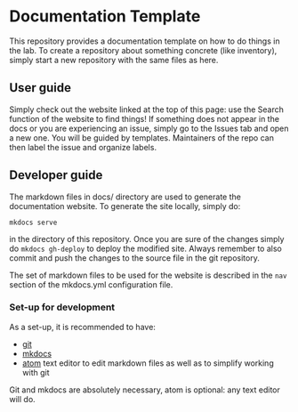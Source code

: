 # Documentation Template

This repository provides a documentation template on how to do things in the lab. To create a repository about something concrete (like inventory), simply start a new repository with the same files as here.

## User guide

Simply check out the website linked at the top of this page: use the Search function of the website to find things! If something does not appear in the docs or you are experiencing an issue, simply go to the Issues tab and open a new one. You will be guided by templates. Maintainers of the repo can then label the issue and organize labels.

## Developer guide

The markdown files in docs/ directory are used to generate the documentation website. To generate the site locally, simply do:

```
mkdocs serve
```

in the directory of this repository. Once you are sure of the changes simply do `mkdocs gh-deploy` to deploy the modified site. Always remember to also commit and push the changes to the source file in the git repository.

The set of markdown files to be used for the website is described in the `nav` section of the mkdocs.yml configuration file.

### Set-up for development

As a set-up, it is recommended to have:

- [git](http://rogerdudler.github.io/git-guide/)
- [mkdocs](https://www.mkdocs.org/)
- [atom](https://atom.io/) text editor to edit markdown files as well as to simplify working with git

Git and mkdocs are absolutely necessary, atom is optional: any text editor will do.
